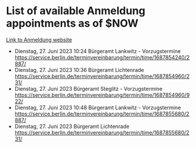 # List of available Anmeldung appointments as of $NOW
[Link to Anmeldung website](https://service.berlin.de/terminvereinbarung/termin/tag.php?termin=1&anliegen[]=120686&dienstleisterlist=122210,122217,327316,122219,327312,122227,327314,122231,327346,122243,327348,122254,122252,329742,122260,329745,122262,329748,122271,327278,122273,327274,122277,327276,330436,122280,327294,122282,327290,122284,327292,122291,327270,122285,327266,122286,327264,122296,327268,150230,329760,122297,327286,122294,327284,122312,329763,122314,329775,122304,327330,122311,327334,122309,327332,317869,122281,327352,122279,329772,122283,122276,327324,122274,327326,122267,329766,122246,327318,122251,327320,122257,327322,122208,327298,122226,327300&herkunft=http%3A%2F%2Fservice.berlin.de%2Fdienstleistung%2F120686%2F)
- Dienstag, 27. Juni 2023 10:24 Bürgeramt Lankwitz - Vorzugstermine https://service.berlin.de/terminvereinbarung/termin/time/1687854240/2887/
- Dienstag, 27. Juni 2023 10:36 Bürgeramt Lichtenrade https://service.berlin.de/terminvereinbarung/termin/time/1687854960/231/
- Dienstag, 27. Juni 2023  Bürgeramt Steglitz - Vorzugstermine https://service.berlin.de/terminvereinbarung/termin/time/1687854960/922/
- Dienstag, 27. Juni 2023 10:48 Bürgeramt Lankwitz - Vorzugstermine https://service.berlin.de/terminvereinbarung/termin/time/1687855680/2887/
- Dienstag, 27. Juni 2023  Bürgeramt Lichtenrade https://service.berlin.de/terminvereinbarung/termin/time/1687855680/231/
